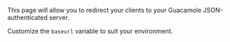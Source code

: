 This page will allow you to redirect your clients to your Guacamole JSON-authenticated server. 

Customize the `baseurl` variable to suit your environment.
